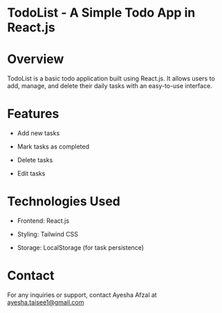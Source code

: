 # TodoList - A Simple Todo App in React.js

# Overview

TodoList is a basic todo application built using React.js. It allows users to add, manage, and delete their daily tasks with an easy-to-use interface.

# Features

- Add new tasks

- Mark tasks as completed

- Delete tasks

- Edit tasks

# Technologies Used

- Frontend: React.js

- Styling: Tailwind CSS

- Storage: LocalStorage (for task persistence)

# Contact

For any inquiries or support, contact Ayesha Afzal at ayesha.taisee1@gmail.com
